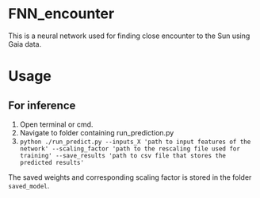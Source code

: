 # FNN_encounter
This is a neural network used for finding close encounter to the Sun using Gaia data.

# Usage
## For inference

1. Open terminal or cmd.
2. Navigate to folder containing run_prediction.py
3. `python ./run_predict.py --inputs_X 'path to input features of the network' --scaling_factor 'path to the rescaling file used for training' --save_results 'path to csv file that stores the predicted results'`

The saved weights and corresponding scaling factor is stored in the folder `saved_model`.
